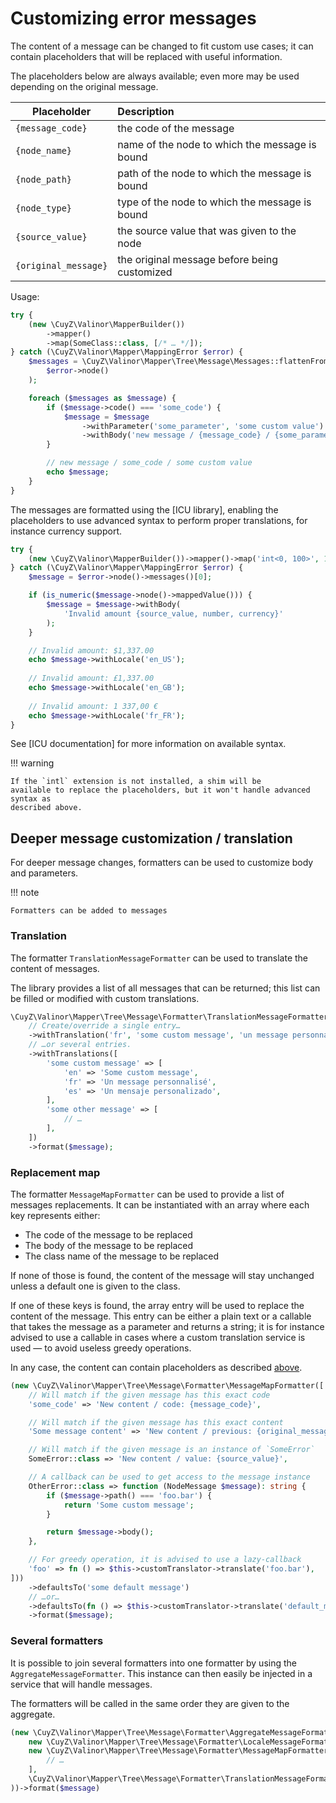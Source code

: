 # Customizing error messages

The content of a message can be changed to fit custom use cases; it can contain
placeholders that will be replaced with useful information.

The placeholders below are always available; even more may be used depending
on the original message.

| Placeholder          | Description                                          |
|----------------------|:-----------------------------------------------------|
| `{message_code}`     | the code of the message                              |
| `{node_name}`        | name of the node to which the message is bound       |
| `{node_path}`        | path of the node to which the message is bound       |
| `{node_type}`        | type of the node to which the message is bound       |
| `{source_value}`     | the source value that was given to the node          |
| `{original_message}` | the original message before being customized         |

Usage:

```php
try {
    (new \CuyZ\Valinor\MapperBuilder())
        ->mapper()
        ->map(SomeClass::class, [/* … */]);
} catch (\CuyZ\Valinor\Mapper\MappingError $error) {
    $messages = \CuyZ\Valinor\Mapper\Tree\Message\Messages::flattenFromNode(
        $error->node()
    );

    foreach ($messages as $message) {
        if ($message->code() === 'some_code') {
            $message = $message
                ->withParameter('some_parameter', 'some custom value')
                ->withBody('new message / {message_code} / {some_parameter}');
        }

        // new message / some_code / some custom value
        echo $message;
    }
}
```

The messages are formatted using the [ICU library], enabling the placeholders to
use advanced syntax to perform proper translations, for instance currency
support.

```php
try {
    (new \CuyZ\Valinor\MapperBuilder())->mapper()->map('int<0, 100>', 1337);
} catch (\CuyZ\Valinor\Mapper\MappingError $error) {
    $message = $error->node()->messages()[0];

    if (is_numeric($message->node()->mappedValue())) {
        $message = $message->withBody(
            'Invalid amount {source_value, number, currency}'
        );    
    } 

    // Invalid amount: $1,337.00
    echo $message->withLocale('en_US');
    
    // Invalid amount: £1,337.00
    echo $message->withLocale('en_GB');
    
    // Invalid amount: 1 337,00 €
    echo $message->withLocale('fr_FR');
}
```

See [ICU documentation] for more information on available syntax.

!!! warning

    If the `intl` extension is not installed, a shim will be
    available to replace the placeholders, but it won't handle advanced syntax as
    described above.

## Deeper message customization / translation

For deeper message changes, formatters can be used to customize body and 
parameters.

!!! note

    Formatters can be added to messages

### Translation

The formatter `TranslationMessageFormatter` can be used to translate the content
of messages.

The library provides a list of all messages that can be returned; this list can
be filled or modified with custom translations.

```php
\CuyZ\Valinor\Mapper\Tree\Message\Formatter\TranslationMessageFormatter::default()
    // Create/override a single entry…
    ->withTranslation('fr', 'some custom message', 'un message personnalisé')
    // …or several entries.
    ->withTranslations([
        'some custom message' => [
            'en' => 'Some custom message',
            'fr' => 'Un message personnalisé',
            'es' => 'Un mensaje personalizado',
        ], 
        'some other message' => [
            // …
        ], 
    ])
    ->format($message);
```

### Replacement map

The formatter `MessageMapFormatter` can be used to provide a list of messages
replacements. It can be instantiated with an array where each key represents
either:

- The code of the message to be replaced
- The body of the message to be replaced
- The class name of the message to be replaced

If none of those is found, the content of the message will stay unchanged unless
a default one is given to the class.

If one of these keys is found, the array entry will be used to replace the
content of the message. This entry can be either a plain text or a callable that
takes the message as a parameter and returns a string; it is for instance
advised to use a callable in cases where a custom translation service is used —
to avoid useless greedy operations.

In any case, the content can contain placeholders as described
[above](#message-customization).

```php
(new \CuyZ\Valinor\Mapper\Tree\Message\Formatter\MessageMapFormatter([
    // Will match if the given message has this exact code
    'some_code' => 'New content / code: {message_code}',

    // Will match if the given message has this exact content
    'Some message content' => 'New content / previous: {original_message}',

    // Will match if the given message is an instance of `SomeError`
    SomeError::class => 'New content / value: {source_value}',

    // A callback can be used to get access to the message instance
    OtherError::class => function (NodeMessage $message): string {
        if ($message->path() === 'foo.bar') {
            return 'Some custom message';
        }

        return $message->body();
    },

    // For greedy operation, it is advised to use a lazy-callback
    'foo' => fn () => $this->customTranslator->translate('foo.bar'),
]))
    ->defaultsTo('some default message')
    // …or…
    ->defaultsTo(fn () => $this->customTranslator->translate('default_message'))
    ->format($message);
```

### Several formatters

It is possible to join several formatters into one formatter by using the
`AggregateMessageFormatter`. This instance can then easily be injected in a
service that will handle messages.

The formatters will be called in the same order they are given to the aggregate.

```php
(new \CuyZ\Valinor\Mapper\Tree\Message\Formatter\AggregateMessageFormatter(
    new \CuyZ\Valinor\Mapper\Tree\Message\Formatter\LocaleMessageFormatter('fr'),
    new \CuyZ\Valinor\Mapper\Tree\Message\Formatter\MessageMapFormatter([
        // …
    ],
    \CuyZ\Valinor\Mapper\Tree\Message\Formatter\TranslationMessageFormatter::default(),
))->format($message)
```
